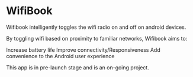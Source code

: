 WifiBook
========

Wifibook intelligently toggles the wifi radio on and off on android devices.

By toggling wifi based on proximity to familiar networks, Wifibook aims to:

Increase battery life
Improve connectivity/Responsiveness
Add convenience to the Android user experience


This app is in pre-launch stage and is an on-going project.
